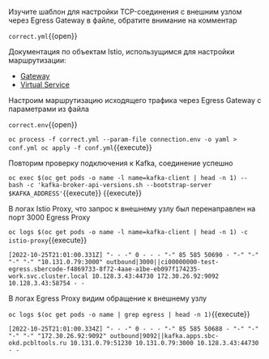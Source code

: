 Изучите шаблон для настройки TCP-соединения с внешним узлом через Egress Gateway в файле, обратите внимание на комментар

`correct.yml`{{open}}

Документация по объектам Istio, использущимся для настройки маршрутизации:

* [Gateway](https://istio.io/latest/docs/reference/config/networking/gateway/)
* [Virtual Service](https://istio.io/latest/docs/reference/config/networking/virtual-service/)

Настроим маршрутизацию исходящего трафика через Egress Gateway с параметрами из файла

`correct.env`{{open}}

`oc process -f correct.yml --param-file connection.env -o yaml > conf.yml
oc apply -f conf.yml`{{execute}}

Повторим проверку подключения к Kafka, соединение успешно

`oc exec $(oc get pods -o name -l name=kafka-client | head -n 1) -- bash -c 'kafka-broker-api-versions.sh --bootstrap-server $KAFKA_ADDRESS'`{{execute}} {{execute}}

В логах Istio Proxy, что запрос к внешнему узлу был перенаправлен на порт 3000 Egress Proxy

`oc logs $(oc get pods -o name -l name=kafka-client | head -n 1) -c istio-proxy`{{execute}}

`[2022-10-25T21:01:00.331Z] "- - -" 0 - - - "-" 85 585 50690 - "-" "-" "-" "-" "10.131.0.79:3000" outbound|3000||ci00000000-test-egress.sbercode-f4869733-8f72-4aae-a1be-eb097f174235-work.svc.cluster.local 10.128.3.43:44730 172.30.26.92:9092 10.128.3.43:58754 - -`

В логах Egress Proxy видим обращение к внешнему узлу

`oc logs $(oc get pods -o name | grep egress | head -n 1)`{{execute}}

`[2022-10-25T21:01:00.334Z] "- - -" 0 - - - "-" 85 585 50688 - "-" "-" "-" "-" "172.30.26.92:9092" outbound|9092||kafka.apps.sbc-okd.pcbltools.ru 10.131.0.79:51230 10.131.0.79:3000 10.128.3.43:44730 - -`
